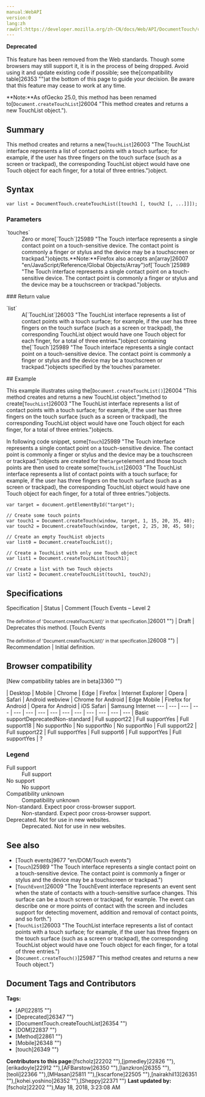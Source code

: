 ```yaml
---
manual:WebAPI
version:0
lang:zh
rawUrl:https://developer.mozilla.org/zh-CN/docs/Web/API/DocumentTouch/createTouchList
---
```






**Deprecated**<br></br>This feature has been removed from the Web standards. Though some browsers may still support it, it is in the process of being dropped. Avoid using it and update existing code if possible; see the[compatibility table]26353 "")at the bottom of this page to guide your decision. Be aware that this feature may cease to work at any time.




**Note:**As ofGecko 25.0, this method has been renamed to[`Document.createTouchList`]26004 "This method creates and returns a new TouchList object.").



## Summary<a name="Summary"></a>


This method creates and returns a new[`TouchList`]26003 "The TouchList interface represents a list of contact points with a touch surface; for example, if the user has three fingers on the touch surface (such as a screen or trackpad), the corresponding TouchList object would have one Touch object for each finger, for a total of three entries.")object.


## Syntax<a name="Syntax"></a>

```
var list = DocumentTouch.createTouchList([touch1 [, touch2 [, ...]]]);
```

### Parameters<a name="Parameters"></a>
<dl><dt id=''>`touches`</dt><dd>Zero or more[`Touch`]25989 "The Touch interface represents a single contact point on a touch-sensitive device. The contact point is commonly a finger or stylus and the device may be a touchscreen or trackpad.")objects.**Note:**Firefox also accepts an[array]26007 "en/JavaScript/Reference/Global Objects/Array")of[`Touch`]25989 "The Touch interface represents a single contact point on a touch-sensitive device. The contact point is commonly a finger or stylus and the device may be a touchscreen or trackpad.")objects.</dd></dl>
### Return value<a name="Return_Value"></a>
<dl><dt id=''>`list`</dt><dd>A[`TouchList`]26003 "The TouchList interface represents a list of contact points with a touch surface; for example, if the user has three fingers on the touch surface (such as a screen or trackpad), the corresponding TouchList object would have one Touch object for each finger, for a total of three entries.")object containing the[`Touch`]25989 "The Touch interface represents a single contact point on a touch-sensitive device. The contact point is commonly a finger or stylus and the device may be a touchscreen or trackpad.")objects specified by the`touches`parameter.</dd></dl>
## Example<a name="Example"></a>


This example illustrates using the[`Document.createTouchList()`]26004 "This method creates and returns a new TouchList object.")method to create[`TouchList`]26003 "The TouchList interface represents a list of contact points with a touch surface; for example, if the user has three fingers on the touch surface (such as a screen or trackpad), the corresponding TouchList object would have one Touch object for each finger, for a total of three entries.")objects.



In following code snippet, some[`Touch`]25989 "The Touch interface represents a single contact point on a touch-sensitive device. The contact point is commonly a finger or stylus and the device may be a touchscreen or trackpad.")objects are created for the`target`element and those touch points are then used to create some[`TouchList`]26003 "The TouchList interface represents a list of contact points with a touch surface; for example, if the user has three fingers on the touch surface (such as a screen or trackpad), the corresponding TouchList object would have one Touch object for each finger, for a total of three entries.")objects.


```
var target = document.getElementById("target");

// Create some touch points
var touch1 = Document.createTouch(window, target, 1, 15, 20, 35, 40);
var touch2 = Document.createTouch(window, target, 2, 25, 30, 45, 50);

// Create an empty TouchList objects
var list0 = Document.createTouchList();
  
// Create a TouchList with only one Touch object
var list1 = Document.createTouchList(touch1);

// Create a list with two Touch objects
var list2 = Document.createTouchList(touch1, touch2);
```

## Specifications<a name="Specifications"></a>

Specification | Status | Comment 
[Touch Events – Level 2<br></br><small>The definition of &#39;Document.createTouchList()&#39; in that specification.</small>]26001 "") | Draft | Deprecates this method. 
[Touch Events<br></br><small>The definition of &#39;Document.createTouchList()&#39; in that specification.</small>]26008 "") | Recommendation | Initial definition. 


## Browser compatibility<a name="Browser_compatibility"></a>
[New compatibility tables are in beta<i></i>]3360 "")

 | <abbr>Desktop<i></i></abbr> | <abbr>Mobile<i></i></abbr> 
 | <abbr>Chrome<i></i></abbr> | <abbr>Edge<i></i></abbr> | <abbr>Firefox<i></i></abbr> | <abbr>Internet Explorer<i></i></abbr> | <abbr>Opera<i></i></abbr> | <abbr>Safari<i></i></abbr> | <abbr>Android webview<i></i></abbr> | <abbr>Chrome for Android<i></i></abbr> | <abbr>Edge Mobile<i></i></abbr> | <abbr>Firefox for Android<i></i></abbr> | <abbr>Opera for Android<i></i></abbr> | <abbr>iOS Safari<i></i></abbr> | <abbr>Samsung Internet<i></i></abbr> 
 ---  |  ---  |  ---  |  ---  |  ---  |  ---  |  ---  |  ---  |  ---  |  ---  |  ---  |  ---  |  ---  |  ---  | 
Basic support<abbr>Deprecated<i></i></abbr><abbr>Non-standard<i></i></abbr> | <abbr>Full support</abbr>22 | <abbr>Full support</abbr>Yes | <abbr>Full support</abbr>18 | <abbr>No support</abbr>No | <abbr>No support</abbr>No | <abbr>No support</abbr>No | <abbr>Full support</abbr>22 | <abbr>Full support</abbr>22 | <abbr>Full support</abbr>Yes | <abbr>Full support</abbr>6 | <abbr>Full support</abbr>Yes | <abbr>Full support</abbr>Yes | <abbr>?</abbr> 


### Legend<a name="Legend"></a>
<dl><dt id=''><abbr>Full support</abbr></dt><dd>Full support</dd><dt id=''><abbr>No support</abbr></dt><dd>No support</dd><dt id=''><abbr>Compatibility unknown</abbr></dt><dd>Compatibility unknown</dd><dt id=''><abbr>Non-standard. Expect poor cross-browser support.<i></i></abbr></dt><dd>Non-standard. Expect poor cross-browser support.</dd><dt id=''><abbr>Deprecated. Not for use in new websites.<i></i></abbr></dt><dd>Deprecated. Not for use in new websites.</dd></dl>

## See also<a name="See_also"></a>

* [Touch events]9677 "en/DOM/Touch events")
* [`Touch`]25989 "The Touch interface represents a single contact point on a touch-sensitive device. The contact point is commonly a finger or stylus and the device may be a touchscreen or trackpad.")
* [`TouchEvent`]26009 "The TouchEvent interface represents an event sent when the state of contacts with a touch-sensitive surface changes. This surface can be a touch screen or trackpad, for example. The event can describe one or more points of contact with the screen and includes support for detecting movement, addition and removal of contact points, and so forth.")
* [`TouchList`]26003 "The TouchList interface represents a list of contact points with a touch surface; for example, if the user has three fingers on the touch surface (such as a screen or trackpad), the corresponding TouchList object would have one Touch object for each finger, for a total of three entries.")
* [`Document.createTouch()`]25987 "This method creates and returns a new Touch object.")



## Document Tags and Contributors
**Tags:**
* [API]22815 "")
* [Deprecated]26347 "")
* [DocumentTouch.createTouchList]26354 "")
* [DOM]22837 "")
* [Method]22861 "")
* [Mobile]26348 "")
* [touch]26349 "")

**Contributors to this page:**[fscholz]22202 ""),[jpmedley]22826 ""),[erikadoyle]22912 ""),[AFBarstow]26350 ""),[lanzkron]26355 ""),[teoli]22366 ""),[MHasan]25811 ""),[kscarfone]22505 ""),[nairakhil13]26351 ""),[kohei.yoshino]26352 ""),[Sheppy]22371 "")
**Last updated by:**[fscholz]22202 ""),<time>May 18, 2018, 3:23:08 AM</time>


